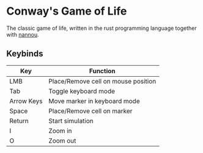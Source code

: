 # Conway's Game of Life

The classic game of life, written in the rust programming language together with [nannou](https://github.com/nannou-org/nannou).

## Keybinds

| Key | Function |
| --- | --- |
| LMB | Place/Remove cell on mouse position |
| Tab | Toggle keyboard mode |
| Arrow Keys | Move marker in keyboard mode |
| Space | Place/Remove cell on marker |
| Return | Start simulation |
| I | Zoom in |
| O | Zoom out |
